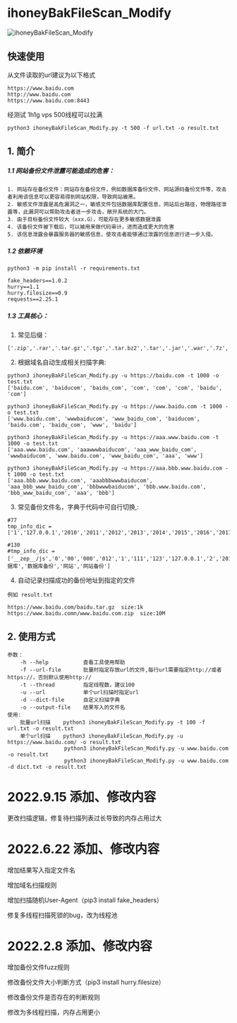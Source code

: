 # ihoneyBakFileScan_Modify 

![ihoneyBakFileScan_Modify](https://socialify.git.ci/VMsec/ihoneyBakFileScan_Modify/image?description=1&descriptionEditable=%E4%B8%80%E6%AC%BE%E5%A4%9A%E7%BA%BF%E7%A8%8B%E6%89%B9%E9%87%8F%E7%BD%91%E7%AB%99%E5%A4%87%E4%BB%BD%E6%96%87%E4%BB%B6%E6%89%AB%E6%8F%8F%E5%99%A8%EF%BC%8C%E5%A2%9E%E5%8A%A0%E6%96%87%E4%BB%B6%E8%A7%84%E5%88%99%EF%BC%8C%E4%BC%98%E5%8C%96%E5%86%85%E5%AD%98%E5%8D%A0%E7%94%A8%E3%80%82&font=Inter&forks=1&issues=1&language=1&name=1&owner=1&pattern=Floating%20Cogs&pulls=1&stargazers=1&theme=Dark)

## 快速使用
从文件读取的url建议为以下格式

```
https://www.baidu.com
http://www.baidu.com
https://www.baidu.com:8443
```

经测试 1h1g vps 500线程可以拉满

```
python3 ihoneyBakFileScan_Modify.py -t 500 -f url.txt -o result.txt
```

## 1. 简介

##### 1.1 网站备份文件泄露可能造成的危害：
```
1. 网站存在备份文件：网站存在备份文件，例如数据库备份文件、网站源码备份文件等，攻击者利用该信息可以更容易得到网站权限，导致网站被黑。
2. 敏感文件泄露是高危漏洞之一，敏感文件包括数据库配置信息，网站后台路径，物理路径泄露等，此漏洞可以帮助攻击者进一步攻击，敞开系统的大门。
3. 由于目标备份文件较大（xxx.G），可能存在更多敏感数据泄露
4. 该备份文件被下载后，可以被用来做代码审计，进而造成更大的危害
5. 该信息泄露会暴露服务器的敏感信息，使攻击者能够通过泄露的信息进行进一步入侵。
```
##### 1.2 依赖环境
```
python3 -m pip install -r requirements.txt

fake_headers==1.0.2
hurry==1.1
hurry.filesize==0.9
requests==2.25.1
```
##### 1.3 工具核心：

1. 常见后缀：
```
['.zip','.rar','.tar.gz','.tgz','.tar.bz2','.tar','.jar','.war','.7z','.bak','.sql','.gz','.sql.gz','.tar.tgz','.backup']
```
2. 根据域名自动生成相关扫描字典:
```
python3 ihoneyBakFileScan_Modify.py -u https://baidu.com -t 1000 -o test.txt
['baidu.com', 'baiducom', 'baidu_com', 'com', 'com', 'com', 'baidu', 'com']

python3 ihoneyBakFileScan_Modify.py -u https://www.baidu.com -t 1000 -o test.txt
['www.baidu.com', 'wwwbaiducom', 'www_baidu_com', 'baiducom', 'baidu.com', 'baidu_com', 'www', 'baidu']

python3 ihoneyBakFileScan_Modify.py -u https://aaa.www.baidu.com -t 1000 -o test.txt
['aaa.www.baidu.com', 'aaawwwbaiducom', 'aaa_www_baidu_com', 'wwwbaiducom', 'www.baidu.com', 'www_baidu_com', 'aaa', 'www']

python3 ihoneyBakFileScan_Modify.py -u https://aaa.bbb.www.baidu.com -t 1000 -o test.txt
['aaa.bbb.www.baidu.com', 'aaabbbwwwbaiducom', 'aaa_bbb_www_baidu_com', 'bbbwwwbaiducom', 'bbb.www.baidu.com', 'bbb_www_baidu_com', 'aaa', 'bbb']
```
3. 常见备份文件名，字典于代码中可自行切换,:
```
#77
tmp_info_dic = ['1','127.0.0.1','2010','2011','2012','2013','2014','2015','2016','2017','2018','2019','2020','2021','2022','2023','2024','2025','__zep__/js','admin','archive','asp','aspx','auth','back','backup','backups','bak','bbs','bin','clients','code','com','customers','dat','data','database','db','dump','engine','error_log','faisunzip','files','forum','home','html','index','joomla','js','jsp','local','localhost','master','media','members','my','mysql','new','old','orders','php','sales','site','sql','store','tar','test','user','users','vb','web','website','wordpress','wp','www','wwwroot','root']

#130
#tmp_info_dic = ['__zep__/js','0','00','000','012','1','111','123','127.0.0.1','2','2010','2011','2012','2013','2014','2015','2016','2017','2018','2019','2020','2021','2022','2023','2024','2025','234','3','333','4','444','5','555','6','666','7','777','8','888','9','999','a','about','admin','app','application','archive','asp','aspx','auth','b','back','backup','backups','bak','bbs','beifen','bin','cache','clients','code','com','config','core','customers','dat','data','database','db','download','dump','engine','error_log','extend','files','forum','ftp','home','html','img','include','index','install','joomla','js','jsp','local','login','localhost','master','media','members','my','mysql','new','old','orders','output','package','php','public','root','runtime','sales','server','shujuku','site','sjk','sql','store','tar','template','test','upload','user','users','vb','vendor','wangzhan','web','website','wordpress','wp','www','wwwroot','wz','数据库','数据库备份','网站','网站备份']
```
4. 自动记录扫描成功的备份地址到指定的文件
```
例如 result.txt

https://www.baidu.com/baidu.tar.gz  size:1k
https://www.baidu.comn/www.baidu.com.zip  size:10M
```

## 2. 使用方式
```
参数：
    -h --help           查看工具使用帮助
    -f --url-file       批量时指定存放url的文件,每行url需要指定http://或者https://，否则默认使用http://
    -t --thread         指定线程数，建议100
    -u --url            单个url扫描时指定url
    -d --dict-file      自定义扫描字典
    -o --output-file    结果写入的文件名
使用:
    批量url扫描    python3 ihoneyBakFileScan_Modify.py -t 100 -f url.txt -o result.txt
    单个url扫描    python3 ihoneyBakFileScan_Modify.py -u https://www.baidu.com/ -o result.txt
                  python3 ihoneyBakFileScan_Modify.py -u www.baidu.com -o result.txt
                  python3 ihoneyBakFileScan_Modify.py -u www.baidu.com -d dict.txt -o result.txt
```

# 2022.9.15 添加、修改内容

更改扫描逻辑，修复待扫描列表过长导致的内存占用过大

# 2022.6.22 添加、修改内容

增加结果写入指定文件名

增加域名扫描规则

增加扫描随机User-Agent（pip3 install fake_headers）

修复多线程扫描死锁的bug，改为线程池


# 2022.2.8 添加、修改内容

增加备份文件fuzz规则

修改备份文件大小判断方式（pip3 install hurry.filesize）

修改备份文件是否存在的判断规则

修改为多线程扫描，内存占用更小

